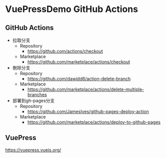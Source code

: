 # VuePressDemo GitHub Actions

## GitHub Actions

- 拉取分支
  - Repository
    - https://github.com/actions/checkout
  - Marketplace
    - https://github.com/marketplace/actions/checkout
- 刪除分支
  - Repository
    - https://github.com/dawidd6/action-delete-branch
  - Marketplace
    - https://github.com/marketplace/actions/delete-multiple-branches
- 部署到gh-pages分支
  - Repository
    - https://github.com/JamesIves/github-pages-deploy-action
  - Marketplace
    - https://github.com/marketplace/actions/deploy-to-github-pages

## VuePress

https://vuepress.vuejs.org/